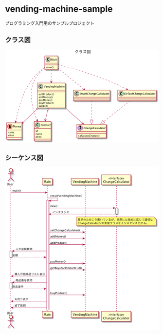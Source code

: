 # vending-machine-sample
プログラミング入門用のサンプルプロジェクト

## クラス図
![GitHub Logo](./docs/images/vending_machine_class.png)

## シーケンス図
![GitHub Logo](./docs/images/vending_machine_sequence.png)
